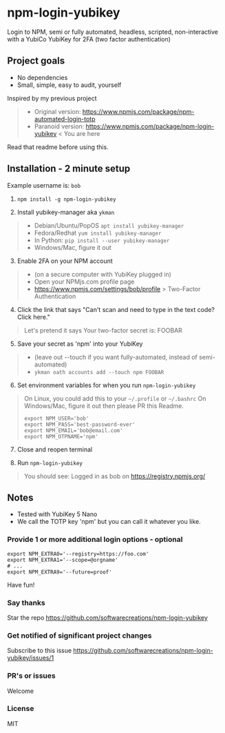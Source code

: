 # npm-login-yubikey

Login to NPM, semi or fully automated, headless, scripted, non-interactive with a YubiCo YubiKey for 2FA (two factor authentication)

## Project goals
* No dependencies
* Small, simple, easy to audit, yourself

Inspired by my previous project
> * Original version: https://www.npmjs.com/package/npm-automated-login-totp
> * Paranoid version: https://www.npmjs.com/package/npm-login-yubikey < You are here

Read that readme before using this.

## Installation - 2 minute setup
Example username is: `bob`

1. `npm install -g npm-login-yubikey`

2. Install yubikey-manager aka `ykman`
> * Debian/Ubuntu/PopOS `apt install yubikey-manager`
> * Fedora/Redhat `yum install yubikey-manager`
> * In Python: `pip install --user yubikey-manager`
> * Windows/Mac, figure it out

3. Enable 2FA on your NPM account
> * (on a secure computer with YubiKey plugged in)
> * Open your NPMjs.com profile page
> * https://www.npmjs.com/settings/bob/profile > Two-Factor Authentication

4. Click the link that says "Can't scan and need to type in the text code? Click here."
> Let's pretend it says Your two-factor secret is: FOOBAR

5. Save your secret as 'npm' into your YubiKey
> * (leave out --touch if you want fully-automated, instead of semi-automated)
> * `ykman oath accounts add --touch npm FOOBAR`

6. Set environment variables for when you run `npm-login-yubikey`
> On Linux, you could add this to your `~/.profile` or `~/.bashrc`
> On Windows/Mac, figure it out then please PR this Readme.
> ```
> export NPM_USER='bob'
> export NPM_PASS='best-password-ever'
> export NPM_EMAIL='bob@email.com'
> export NPM_OTPNAME='npm'
> ```

7. Close and reopen terminal

8. Run `npm-login-yubikey`
> You should see: Logged in as bob on https://registry.npmjs.org/

## Notes
* Tested with YubiKey 5 Nano
* We call the TOTP key 'npm' but you can call it whatever you like.

### Provide 1 or more additional login options - optional
```
export NPM_EXTRA0='--registry=https://foo.com'
export NPM_EXTRA1='--scope=@orgname'
# ...
export NPM_EXTRA9='--future=proof'
```

Have fun!

### Say thanks
Star the repo
https://github.com/softwarecreations/npm-login-yubikey

### Get notified of significant project changes
Subscribe to this issue https://github.com/softwarecreations/npm-login-yubikey/issues/1

### PR's or issues
Welcome

### License
MIT
